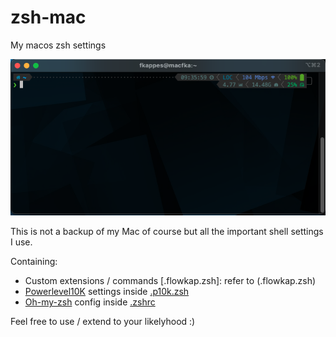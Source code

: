 # zsh-mac
My macos zsh settings

![Image of Yaktocat](./iterm2.png)

This is not a backup of my Mac of course but all the important shell settings I use. 

Containing: 

* Custom extensions / commands [.flowkap.zsh]: refer to (.flowkap.zsh)
* [Powerlevel10K](https://github.com/romkatv/powerlevel10k) settings inside [.p10k.zsh](.p10k.zsh)
* [Oh-my-zsh](https://github.com/ohmyzsh/ohmyzsh) config inside [.zshrc](.zshrc)

Feel free to use / extend to your likelyhood :) 
